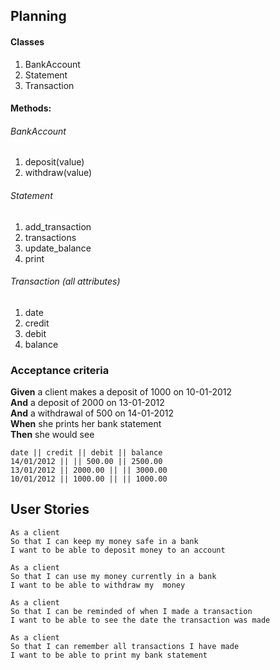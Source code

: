 ## Planning 

#### Classes 
1. BankAccount
2. Statement
3. Transaction

#### Methods: 

###### BankAccount
1. deposit(value)
2. withdraw(value)

###### Statement
1. add_transaction
2. transactions
3. update_balance
4. print

###### Transaction (all attributes)
1. date
2. credit
3. debit
4. balance

### Acceptance criteria

**Given** a client makes a deposit of 1000 on 10-01-2012  
**And** a deposit of 2000 on 13-01-2012  
**And** a withdrawal of 500 on 14-01-2012  
**When** she prints her bank statement  
**Then** she would see

```
date || credit || debit || balance
14/01/2012 || || 500.00 || 2500.00
13/01/2012 || 2000.00 || || 3000.00
10/01/2012 || 1000.00 || || 1000.00
```

## User Stories
```
As a client
So that I can keep my money safe in a bank
I want to be able to deposit money to an account
```

```
As a client
So that I can use my money currently in a bank
I want to be able to withdraw my  money
```

```
As a client
So that I can be reminded of when I made a transaction
I want to be able to see the date the transaction was made
```

```
As a client
So that I can remember all transactions I have made
I want to be able to print my bank statement
```